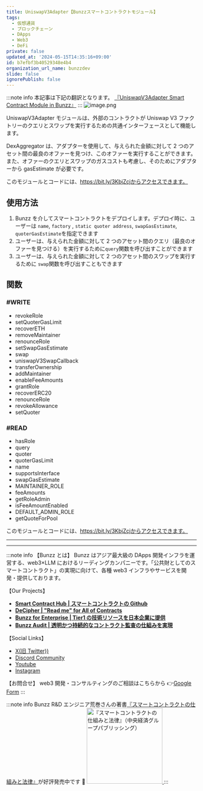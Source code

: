 ```yaml
---
title: UniswapV3Adapter【Bunzzスマートコントラクトモジュール】
tags:
  - 仮想通貨
  - ブロックチェーン
  - DApps
  - Web3
  - DeFi
private: false
updated_at: '2024-05-15T14:35:16+09:00'
id: b7efbf3b40529348e4b4
organization_url_name: bunzzdev
slide: false
ignorePublish: false
---
```


:::note info
本記事は下記の翻訳となります。
[『UniswapV3Adapter Smart Contract Module in Bunzz』](https://blog.bunzz.dev/uniswapv3adapter-smart-contract-module-in-bunzz/)
:::
![image.png](https://qiita-image-store.s3.ap-northeast-1.amazonaws.com/0/1926720/aa1bad7a-96a9-d0d2-aa20-db3f9b171a98.png)

UniswapV3Adapter モジュールは、外部のコントラクトが Uniswap V3 ファクトリーのクエリとスワップを実行するための共通インターフェースとして機能します。

DexAggregator は、アダプターを使用して、与えられた金額に対して 2 つのアセット間の最良のオファーを見つけ、このオファーを実行することができます。また、オファーのクエリとスワップのガスコストも考慮し、そのためにアダプターから gasEstimate が必要です。

このモジュールとコードには、https://bit.ly/3KbjZcjからアクセスできます。

## 使用方法

1. Bunzz を介してスマートコントラクトをデプロイします。デプロイ時に、ユーザーは `name`, `factory` , `static quoter address`, `swapGasEstimate`, `quoterGasEstimate`を指定できます
2. ユーザーは、与えられた金額に対して 2 つのアセット間のクエリ（最良のオファーを見つける）を実行するために`query`関数を呼び出すことができます
3. ユーザーは、与えられた金額に対して 2 つのアセット間のスワップを実行するために `swap`関数を呼び出すこともできます

## 関数

### #WRITE

- revokeRole
- setQuoterGasLimit
- recoverETH
- removeMaintainer
- renounceRole
- setSwapGasEstimate
- swap
- uniswapV3SwapCallback
- transferOwnership
- addMaintainer
- enableFeeAmounts
- grantRole
- recoverERC20
- renounceRole
- revokeAllowance
- setQuoter

### #READ

- hasRole
- query
- quoter
- quoterGasLimit
- name
- supportsInterface
- swapGasEstimate
- MAINTAINER_ROLE
- feeAmounts
- getRoleAdmin
- isFeeAmountEnabled
- DEFAULT_ADMIN_ROLE
- getQuoteForPool

このモジュールとコードには、https://bit.ly/3KbjZcjからアクセスできます。

---

---

:::note info
【Bunzz とは】
Bunzz はアジア最大級の DApps 開発インフラを運営する、web3×LLM におけるリーディングカンパニーです。「公共財としてのスマートコントラクト」の実現に向けて、各種 web3 インフラやサービスを開発・提供しております。

【Our Projects】

- **[Smart Contract Hub | スマートコントラクトの Github](https://www.bunzz.dev/)**
- **[DeCipher | "Read me" for All of Contracts](https://www.bunzz.dev/decipher)**
- **[Bunzz for Enterprise | Tier1 の技術リソースを日本企業に提供](https://enterprise.bunzz.dev/ja)**
- **[Bunzz Audit | 透明かつ持続的なコントラクト監査の仕組みを実現](hhttps://www.bunzz.dev/audit)**

【Social Links】

- [X(旧 Twitter))](https://twitter.com/BunzzDev)
- [Discord Community](https://t.co/6hHgssJdvW)
- [Youtube](https://www.youtube.com/@bunzzdev)
- [Instagram](https://www.instagram.com/bunzzdev/)

【お問合せ】
web3 開発・コンサルティングのご相談はこちらから 👉[Google Form](https://forms.gle/4tgQjWSw2MMMZW6E6)
:::

:::note info
Bunzz R&D エンジニア荒巻さんの著書[『スマートコントラクトの仕組みと法律』](https://amzn.to/3V03sNH)が好評発売中です 📕
<a href="https://amzn.to/3V03sNH" rel="nofollow" referrerpolicy="no-referrer-when-downgrade">
<img
    src="https://m.media-amazon.com/images/I/81wopoZ1K4L._SY522_.jpg"
    alt="『スマートコントラクトの仕組みと法律』（中央経済グループパブリッシング）"
    width="200px"
    height="auto"
    Style="border: 0px;"
  />
</a>
:::

